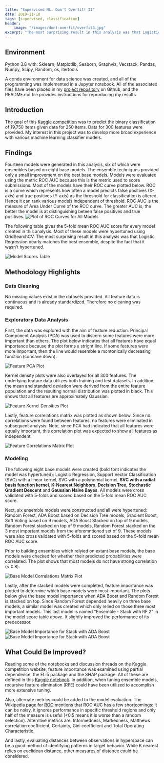 ```yaml
---
title: "Supervised ML: Don't Overfit! II"
date: 2019-11-18
tags: [supervised, classification]
header:
    image: "/images/dont-overfit/overfit3.jpg"
excerpt: "The most surprising result in this analysis was that Logistic Regression nearly matches the best ensemble, despite the fact that it wasn't hypertuned."
---
```


## Environment
Python 3.8 with: Sklearn, Matplotlib, Seaborn, Graphviz, Vecstack, Pandas, Numpy, Scipy, Random, os, itertools

A conda environment for data science was created, and all of the programming was implemented in a Jupyter notebook.  All of the associated files have been placed in my [project repository](https://github.com/buckeye17/dont-overfit-ii) on Github, and the README.md file provides instructions for reproducing my results.

## Introduction
The goal of this [Kaggle competition](https://www.kaggle.com/c/dont-overfit-ii/overview) was to predict the binary classification of 19,750 items given data for 250 items.  Data for 300 features were provided.  My interest in this project was to develop more broad experience with various machine learning classifier models.

## Findings
Fourteen models were generated in this analysis, six of which were ensembles based on eight base models.  The ensemble techniques provided only a small improvement on the best base models. Models were evaluated using the metric ROC AUC because this is the metric used to score submissions.  Most of the models have their ROC curve plotted below.  ROC is a curve which represents how often a model predicts false positives (X-axis) and true positives (Y-axis) as the threshold for classification is altered.  Hence it can rank various models independent of threshold.  ROC AUC is the measure of Area Under Curve of the ROC curve.  The greater AUC is, the better the model is at distinguishing beteen false positives and true positives.
<img src="{{ site.url }}{{ site.baseurl }}/images/dont-overfit/ROC-curves.png" alt="Plot of ROC Curves for All Models">

The following table gives the 5-fold mean ROC AUC score for every model created in this analysis.  Most of these models were hypertuned using GridSearchCV.  The most surprising result in this analysis was that Logistic Regression nearly matches the best ensemble, despite the fact that it wasn't hypertuned.

<img src="{{ site.url }}{{ site.baseurl }}/images/dont-overfit/Model-Scores-Tbl2.png" alt="Model Scores Table">

## Methodology Highlights
### Data Cleaning
No missing values exist in the datasets provided.  All feature data is continuous and is already standardized.  Therefore no cleaning was required.

### Exploratory Data Analysis
First, the data was explored with the aim of feature reduction.  Principal Component Analysis (PCA) was used to discern some features were more important than others.  The plot below indicates that all features have equal importance because the plot forms a stright line.  If some features were more important, then the line would resemble a montonically decreasing function (concave down).

<img src="{{ site.url }}{{ site.baseurl }}/images/dont-overfit/Feature-PCA.png" alt="Feature PCA Plot">

Kernel density plots were also overlayed for all 300 features.  The underlying feature data utilizes both training and test datasets.  In addition, the mean and standard deviation were derived from the entire feature population and the resulting normal distribution was plotted in black.  This shows that all features are approximately Gaussian.

<img src="{{ site.url }}{{ site.baseurl }}/images/dont-overfit/Feature-Kernel-Densities.png" alt="Feature Kernel Densities Plot">

Lastly, feature correlations matrix was plotted as shown below.  Since no correlations were found between features, no features were eliminated in subsequent analysis.  Note, since PCA had indicated that all features were equally important, this correlation plot was expected to show all features as independent.

<img src="{{ site.url }}{{ site.baseurl }}/images/dont-overfit/Feature-Correlations.png" alt="Feature Correlations Matrix Plot">

### Modeling
The following eight base models were created (bold font indicates the model was hypertuned): Logistic Regression, Support Vector Classification (SVC) with a linear kernel, SVC with a polynomial kernel, **SVC with a radial basis function kernel**, **K-Nearest Neighbors**, **Decision Tree**, **Stochastic Gradient Descent** and **Gaussian Naive Bayes**.  All models were cross validated with 5-folds and scored based on the 5-fold mean ROC AUC score.

Next, six ensemble models were constructed and all were hypertuned: Random Forest, ADA Boost based on Decision Tree models, Gradient Boost, Soft Voting based on 9 models, ADA Boost Stacked on top of 9 models, Random Forest stacked on top of 9 models, Random Forest stacked on the 3 most important models from the aforemntioned set of 9.  These models were also cross validated with 5-folds and scored based on the 5-fold mean ROC AUC score.

Prior to building ensembles which relyied on extant base models, the base models were checked for whether their predicted probabilities were correlated.  The plot shows that most models do not have strong correlation (< 0.8).

<img src="{{ site.url }}{{ site.baseurl }}/images/dont-overfit/Base-Model-Corr.png" alt="Base Model Correlations Matrix Plot">

Lastly, after the stacked models were completed, feature importance was plotted to determine which base models were most important.  The plots below give the base model importance when ADA Boost and Random Forest is stacked on top.  Since Random Forest depended heavily on three base models, a similar model was created which only relied on those three most important models.  This last model is named "Ensemble - Stack with RF 2" in the model score table above.  It slightly improved the performance of its predecessor.

<img src="{{ site.url }}{{ site.baseurl }}/images/dont-overfit/ADA-Stack-Model-Importance.png" alt="Base Model Importance for Stack with ADA Boost">

<img src="{{ site.url }}{{ site.baseurl }}/images/dont-overfit/RF-Stack-Model-Importance.png" alt="Base Model Importance for Stack with ADA Boost">

## What Could Be Improved?
Reading some of the notebooks and discussion threads on the Kaggle competition website, feature importance was examined using partial dependence, the ELI5 package and the SHAP package. All of these are defined in this [Kaggle notebook](https://www.kaggle.com/mjbahmani/tutorial-on-ensemble-learning-don-t-overfit).  In addition, when tuning ensemble models, recursive feature elimination (RFE) could have been utilized to accomplish more extensive tuning.

Also, alternate metrics could be added to the model evaluation.  The Wikipedia page for [ROC](https://en.wikipedia.org/wiki/Receiver_operating_characteristic) mentions that ROC AUC has a few shortcomings: it can be noisy, it ignores performance in specific threshold regions and only half of the measure is useful (<0.5 means it is worse than a random selection).  Alterntive metrics are: Informedness, Markedness, Matthews correlation coefficient, Certainty, Gini coefficient and Total Operating Characteristic.

And lastly, evaluating distances between observations in hyperspace can be a good method of identifying patterns in target behavior. While K nearest relies on euclidean distance, other measures of distance could be considered.